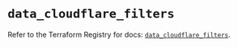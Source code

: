 # `data_cloudflare_filters`

Refer to the Terraform Registry for docs: [`data_cloudflare_filters`](https://registry.terraform.io/providers/cloudflare/cloudflare/5.6.0/docs/data-sources/filters).
